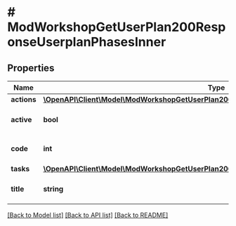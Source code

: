 # # ModWorkshopGetUserPlan200ResponseUserplanPhasesInner

## Properties

Name | Type | Description | Notes
------------ | ------------- | ------------- | -------------
**actions** | [**\OpenAPI\Client\Model\ModWorkshopGetUserPlan200ResponseUserplanPhasesInnerActionsInner[]**](ModWorkshopGetUserPlan200ResponseUserplanPhasesInnerActionsInner.md) |  | [optional]
**active** | **bool** | Whether is the active task. | [optional] [default to null]
**code** | **int** | Phase code. | [optional] [default to null]
**tasks** | [**\OpenAPI\Client\Model\ModWorkshopGetUserPlan200ResponseUserplanPhasesInnerTasksInner[]**](ModWorkshopGetUserPlan200ResponseUserplanPhasesInnerTasksInner.md) |  | [optional]
**title** | **string** | Phase title. | [optional] [default to 'null']

[[Back to Model list]](../../README.md#models) [[Back to API list]](../../README.md#endpoints) [[Back to README]](../../README.md)

